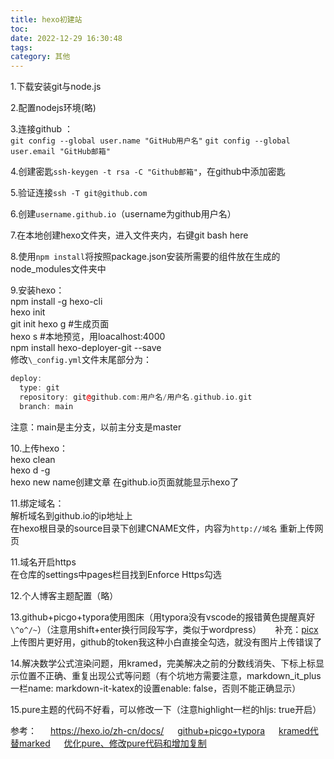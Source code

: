 ```yaml
---
title: hexo初建站
toc: 
date: 2022-12-29 16:30:48
tags: 
category: 其他
---
```

1.下载安装git与node.js

2.配置nodejs环境(略)

3.连接github ：  
`git config --global user.name "GitHub用户名"`
`git config --global user.email "GitHub邮箱"`

4.创建密匙`ssh-keygen -t rsa -C "Github邮箱"`，在github中添加密匙

5.验证连接`ssh -T git@github.com`

6.创建`username.github.io`（username为github用户名）

7.在本地创建hexo文件夹，进入文件夹内，右键git bash here

8.使用`npm install`将按照package.json安装所需要的组件放在生成的node_modules文件夹中

9.安装hexo：  
npm install -g hexo-cli  
hexo init  
git init
hexo g #生成页面  
hexo s #本地预览，用loacalhost:4000  
npm install hexo-deployer-git --save  
修改`\_config.yml`文件末尾部分为：

```c++  
deploy:  
  type: git  
  repository: git@github.com:用户名/用户名.github.io.git  
  branch: main  
```

注意：main是主分支，以前主分支是master

10.上传hexo：  
hexo clean  
hexo d -g  
hexo new name创建文章
在github.io页面就能显示hexo了

11.绑定域名：  
解析域名到github.io的ip地址上  
在hexo根目录的source目录下创建CNAME文件，内容为`http://域名`
重新上传网页

11.域名开启https  
在仓库的settings中pages栏目找到Enforce Https勾选

12.个人博客主题配置（略）

13.github+picgo+typora使用图床（用typora没有vscode的报错黄色提醒真好 `\^o^/~`）（注意用shift+enter换行同段写字，类似于wordpress）
&emsp; 补充：[picx](https://picx.xpoet.cn/)上传图片更好用，github的token我这种小白直接全勾选，就没有图片上传错误了

14.解决数学公式渲染问题，用kramed，完美解决之前的分数线消失、下标上标显示位置不正确、重复出现公式等问题（有个坑地方需要注意，markdown_it_plus一栏name: markdown-it-katex的设置enable: false，否则不能正确显示）

15.pure主题的代码不好看，可以修改一下（注意highlight一栏的hljs: true开启）

参考：
&emsp; <https://hexo.io/zh-cn/docs/>
&emsp; [github+picgo+typora](https://zhuanlan.zhihu.com/p/489236769)
&emsp; [kramed代替marked](https://www.jianshu.com/p/93c2a7862244)
&emsp; [优化pure、修改pure代码和增加复制](http://blog.iwwee.com/posts/hexo-optimize.html#%E4%B8%BA%E4%BB%A3%E7%A0%81%E5%9D%97%E5%A2%9E%E5%8A%A0%E5%A4%8D%E5%88%B6%E6%8C%89%E9%92%AE)